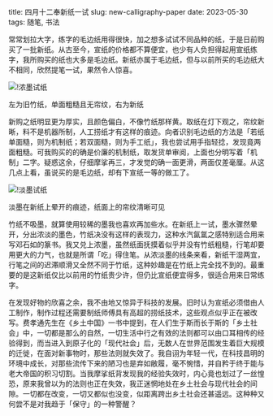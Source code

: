 title: 四月十二奉新纸一试
slug: new-calligraphy-paper
date: 2023-05-30
tags: 随笔, 书法

常常划拉大字，练字的毛边纸用得很快，加之想多试试不同品种的纸，于是日前购买了一批新纸。从古至今，宣纸的价格都不算便宜，也少有人负担得起用宣纸练字，我所购买的纸也大多是毛边纸。新纸亦属于毛边纸，但与以前所买的毛边纸大不相同，欣然提笔一试，果然令人惊喜。

![!浓墨试纸](https://storage.live.com/items/4D18B16B8E0B1EDB!9191?authkey=ALYpzW-ZQ_VBXTU)

<p class="intro"><i class="fa-solid fa-angles-up"></i> 左为旧竹纸，单面粗糙且无帘纹，右为新纸</p>

新购之纸明显更为厚实，且颜色偏白，不像竹纸那样黄。取纸在灯下观之，帘纹新晰，料不是机器所制，人工捞纸才有这样的痕迹。向者识别毛边纸的方法是「若纸单面糙，则为机制纸；若双面糙，则为手工纸」，我也尝试用手指轻捻，发现竟两面粗糙。可我购买的的确是价廉的机制纸，取发货单审阅，上面也分明写着「机制」二字。疑惑这余，仔细摩挲再三，才发觉的确一面更滑，两面仅差毫厘。从这几点上看，虽说买的是毛边纸，却有下宣纸一等的做工了。

![!淡墨试纸](https://storage.live.com/items/4D18B16B8E0B1EDB!9192?authkey=ALYpzW-ZQ_VBXTU)

<p class="intro"><i class="fa-solid fa-angles-up"></i> 淡墨在新纸上晕开的痕迹，纸面上的帘纹清晰可见</p>

竹纸不吸墨，就算使用较稀的墨我也喜欢再加些水。在新纸上一试，墨水骤然晕开，分出浓淡的墨色，竹纸决没有这样的表现力，这种水汽氤氲之感特别适合用来写邓石如的篆书。我又兑上浓墨，虽然纸面抚摸着似乎并没有竹纸粗糙，行笔却要用更大的力气，也就是所谓「吃」得住笔。从浓淡墨的线条来看，新纸干湿两宜，行笔之间的迟滞顺滑又全然不同于竹纸，这种妙趣是在竹纸上完全找不到的。最重要的是这新纸仅比以前用的竹纸贵少许，但仍比宣纸便宜得多，很适合用来日常练字。

在发现好物的欣喜之余，我不由地又惊异于科技的发展。旧时认为宣纸必须借由人工制作，制作过程还需要制纸师傅具有高超的捞纸技术，这些观点似乎正在被改写。费孝通先生在《乡土中国》一书中提到，在人们生于斯而长于斯的「乡土社会」中，一切都是那么的自然，一切生活中行之有效的法则都可以由口耳相传的经验得到，而当进入到原子化的「现代社会」后，无数人在世界范围发生着巨大规模的迁徙，在面对新事物时，那些法则就失效了。我自诩为年轻一代，在科技昌明的环境中成长，对那些流传下来的陋习也是弃如敝履，毫不惋惜，并自矜于终于能与老大帝国的积习切割。当我摩挲纸背发现我的经验失效时，内心竟也划过了一丝惶恐，原来我曾以为的法则也正在失效，我正迷惘地处在乡土社会与现代社会的间隙。一切都在改变，一切又都似也没变，似距离跨出乡土社会还甚遥远。这种种又何尝不是对我趋于「保守」的一种警醒？